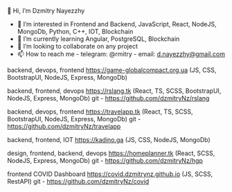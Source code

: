 
👋 Hi, I’m Dzmitry Nayezzhy

- 👀 I’m interested in Frontend and Backend, JavaScript, React, NodeJS, MongoDb, Python, C++, IOT, Blockchain
- 🌱 I’m currently learning Angular, PostgreSQL, Blockchain
- 💞️ I’m looking to collaborate on any project
- 📫 How to reach me - telegram: @rmitry
                      - email: d.nayezzhy@gmail.com

backend, devops, frontend  https://game-globalcompact.org.ua (JS, CSS, BootstrapUI, NodeJS, Express, MongoDb)

backend, frontend, devops  https://rslang.tk (React, TS, SCSS, BootstrapUI, NodeJS, Express, MongoDb) git - https://github.com/dzmitryNz/rslang

backend, devops, frontend  https://travelapp.tk (React, TS, SCSS, BootstrapUI, NodeJS, Express, MongoDb) git - https://github.com/dzmitryNz/travelapp

backend, frontend, IOT https://kadino.ga (JS, CSS, NodeJS, MongoDb)

design, frontend, backend, devops  https://homeplanner.tk (React, SCSS, NodeJS, Express, MongoDb) git - https://github.com/dzmitryNz/hgp

frontend  COVID Dashboard https://covid.dzmitrynz.github.io (JS, SCSS, RestAPI) git - https://github.com/dzmitryNz/covid
